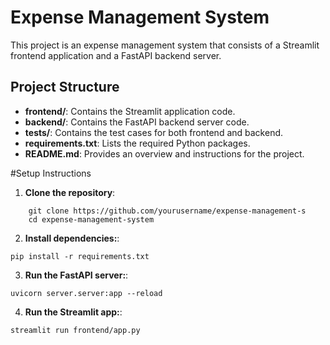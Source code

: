 # Expense Management System

This project is an expense management system that consists of a Streamlit frontend application and a FastAPI backend server.

## Project Structure

- **frontend/**: Contains the Streamlit application code.
- **backend/**: Contains the FastAPI backend server code.
- **tests/**: Contains the test cases for both frontend and backend.
- **requirements.txt**: Lists the required Python packages.
- **README.md**: Provides an overview and instructions for the project.



#Setup Instructions
1. **Clone the repository**:
```' bash
    git clone https://github.com/yourusername/expense-management-s
    cd expense-management-system
   ```
2. **Install dependencies:**:
```commandline
pip install -r requirements.txt
```
3. **Run the FastAPI server:**:
```commandline
uvicorn server.server:app --reload
```
4. **Run the Streamlit app:**:
```commandline
streamlit run frontend/app.py
```